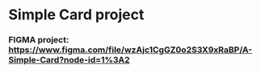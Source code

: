 # Simple Card project
### FIGMA project: https://www.figma.com/file/wzAjc1CgGZ0o2S3X9xRaBP/A-Simple-Card?node-id=1%3A2


